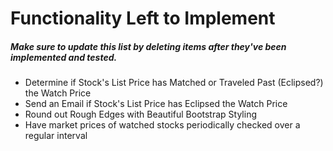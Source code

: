 # Functionality Left to Implement
##### Make sure to update this list by deleting items after they've been implemented and tested.

- Determine if Stock's List Price has Matched or Traveled Past (Eclipsed?) the Watch Price
- Send an Email if Stock's List Price has Eclipsed the Watch Price
- Round out Rough Edges with Beautiful Bootstrap Styling
- Have market prices of watched stocks periodically checked over a regular interval
